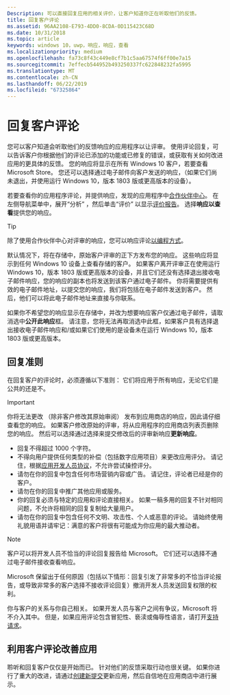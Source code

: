 ```yaml
---
Description: 可以直接回复应用的相关评价，让客户知道你正在听取他们的反馈。
title: 回复客户评论
ms.assetid: 96AA2108-E793-4DD0-8CDA-0D115423C68D
ms.date: 10/31/2018
ms.topic: article
keywords: windows 10，uwp，响应，响应，查看
ms.localizationpriority: medium
ms.openlocfilehash: fa73c8f43c449e8cf7b1c5aa67574f6ff00e7a15
ms.sourcegitcommit: 7effecb544952b493250337fc622848232fa5995
ms.translationtype: MT
ms.contentlocale: zh-CN
ms.lasthandoff: 06/22/2019
ms.locfileid: "67325864"
---
```

# <a name="respond-to-customer-reviews"></a>回复客户评论


您可以客户知道会听取他们的反馈响应的应用程序以让评审。 使用评论回复，可以告诉客户你根据他们的评论已添加的功能或已修复的错误，或获取有关如何改进应用的更具体的反馈。 您的响应将显示在所有 Windows 10 客户，若要查看 Microsoft Store。 您还可以选择通过电子邮件向客户发送的响应，（如果它们尚未退出，并使用运行 Windows 10，版本 1803 版或更高版本的设备）。

若要查看你的应用程序评论，并提供响应，发现的应用程序中[合作伙伴中心](https://partner.microsoft.com/dashboard)。 在左侧导航菜单中，展开“分析”  ，然后单击“评价”  以显示[评价报告](reviews-report.md)。 选择**响应以查看**提供您的响应。

> [!TIP]
> 除了使用合作伙伴中心对评审的响应，您可以响应评论[以编程方式](../monetize/submit-responses-to-app-reviews.md)。

默认情况下，将在存储中，原始客户评审的正下方发布您的响应。 这些响应将显示到任何 Windows 10 设备上查看存储的客户。 如果客户离开评审正在使用运行 Windows 10，版本 1803 版或更高版本的设备，并且它们还没有选择退出接收电子邮件响应，您的响应的副本也将发送到该客户通过电子邮件。  你将需要提供有效的电子邮件地址，以提交您的响应，我们将包括在电子邮件发送到客户。 然后，他们可以将此电子邮件地址来直接与你联系。

如果你不希望您的响应显示在存储中，并改为想要响应客户仅通过电子邮件，请取消选中**公开此响应**框。 请注意，您将无法再取消选中此框，如果客户具有选择退出接收电子邮件响应和/或如果它们使用的是设备未在运行 Windows 10，版本 1803 版或更高版本。

## <a name="guidelines-for-responses"></a>回复准则

在回复客户的评论时，必须遵循以下准则： 它们将应用于所有响应，无论它们是公共的还是不。

> [!IMPORTANT]
> 你将无法更改 （除非客户修改其原始审阅） 发布到应用商店的响应，因此请仔细查看您的响应。 如果客户修改原始的评审，将从应用程序的应用商店列表页删除您的响应。 然后可以选择通过选择来提交修改后的评审新响应**更新响应**。

-   回复不得超过 1000 个字符。
-   不得向用户提供任何类型的补偿（包括数字应用项目）来更改应用评分。 请记住，根据[应用开发人员协议](https://docs.microsoft.com/legal/windows/agreements/app-developer-agreement)，不允许尝试操控评分。
-   请勿在你的回复中包含任何市场营销内容或广告。 请记住，评论者已经是你的客户。
-   请勿在你的回复中推广其他应用或服务。
-   你的回复必须与特定的应用和评论直接相关。 如果一稿多用的回复不针对相同问题，不允许将相同的回复复制给大量用户。
-   请勿在你的回复中包含任何不文明、攻击性、个人或恶意的评论。 请始终使用礼貌用语并请牢记：满意的客户将很有可能成为你应用的最大推动者。

> [!NOTE]
> 客户可以将开发人员不恰当的评论回复报告给 Microsoft。 它们还可以选择不通过电子邮件接收查看响应。
>
> Microsoft 保留出于任何原因（包括以下情形：回复引发了非常多的不恰当评论报告，或导致非常多的客户选择不接收评论回复）撤消开发人员发送回复权限的权利。

你与客户的关系与你自己相关。 如果开发人员与客户之间有争议，Microsoft 将不介入其中。 但是，如果应用评论包含冒犯性、亵渎或侮辱性语言，请打开[支持请求](https://go.microsoft.com/fwlink/p/?LinkID=401178)。


## <a name="use-customer-reviews-to-improve-your-app"></a>利用客户评论改善应用

聆听和回复客户仅仅是开始而已。 针对他们的反馈采取行动也很关键。 如果你进行了重大的改进，请通过[创建新提交](app-submissions.md)更新应用，然后自信地在应用商店中进行展示。
